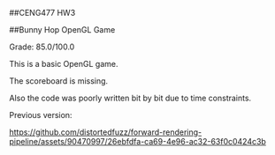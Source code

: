 ##CENG477 HW3

##Bunny Hop OpenGL Game

Grade: 85.0/100.0

This is a basic OpenGL game.

The scoreboard is missing.

Also the code was poorly written bit by bit due to time constraints.

Previous version:

https://github.com/distortedfuzz/forward-rendering-pipeline/assets/90470997/26ebfdfa-ca69-4e96-ac32-63f0c0424c3b

